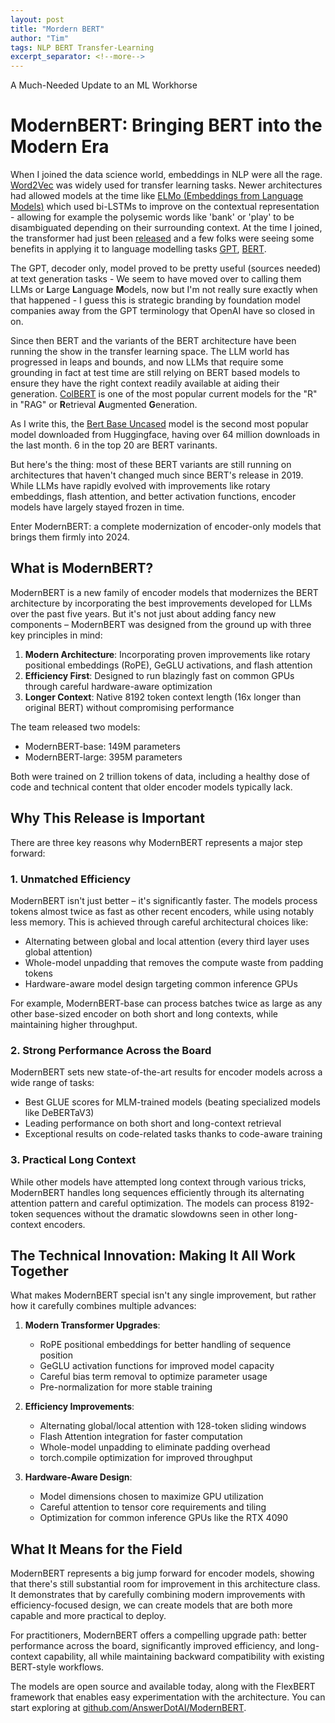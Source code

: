 ```yaml
---
layout: post
title: "Mordern BERT"
author: "Tim"
tags: NLP BERT Transfer-Learning
excerpt_separator: <!--more-->
---
```

A Much-Needed Update to an ML Workhorse
<!--more-->

# ModernBERT: Bringing BERT into the Modern Era

When I joined the data science world, embeddings in NLP were all the rage. [Word2Vec](https://arxiv.org/abs/1301.3781) was widely used for transfer learning tasks. Newer architectures had allowed models at the time like [ELMo (Embeddings from Language Models)](https://arxiv.org/abs/1802.05365) which used bi-LSTMs to improve on the contextual representation - allowing for example the polysemic words like 'bank' or 'play' to be disambiguated depending on their surrounding context. At the time I joined, the transformer had just been [released](https://arxiv.org/abs/1706.03762) and a few folks were seeing some benefits in applying it to language modelling tasks [GPT](https://cdn.openai.com/research-covers/language-unsupervised/language_understanding_paper.pdf), [BERT](https://arxiv.org/abs/1810.04805). 

The GPT, decoder only, model proved to be pretty useful (sources needed) at text generation tasks - We seem to have moved over to calling them LLMs or **L**arge **L**anguage **M**odels, now but I'm not really sure exactly when that happened - I guess this is strategic branding by foundation model companies away from the GPT terminology that OpenAI have so closed in on. 

Since then BERT and the variants of the BERT architecture have been running the show in the transfer learning space.
The LLM world has progressed in leaps and bounds, and now LLMs that require some grounding in fact at test time are still relying on BERT based models to ensure they have the right context readily available at aiding their generation. [ColBERT](https://arxiv.org/abs/2004.12832) is one of the most popular current models for the "R" in "RAG" or **R**etrieval **A**ugmented **G**eneration.

As I write this, the [Bert Base Uncased](https://huggingface.co/google-bert/bert-base-uncased) model is the second most popular model downloaded from Huggingface, having over 64 million downloads in the last month. 6 in the top 20 are BERT varinants.

But here's the thing: most of these BERT variants are still running on architectures that haven't changed much since BERT's release in 2019. While LLMs have rapidly evolved with improvements like rotary embeddings, flash attention, and better activation functions, encoder models have largely stayed frozen in time.

Enter ModernBERT: a complete modernization of encoder-only models that brings them firmly into 2024.

## What is ModernBERT?

ModernBERT is a new family of encoder models that modernizes the BERT architecture by incorporating the best improvements developed for LLMs over the past five years. But it's not just about adding fancy new components – ModernBERT was designed from the ground up with three key principles in mind:

1. **Modern Architecture**: Incorporating proven improvements like rotary positional embeddings (RoPE), GeGLU activations, and flash attention
2. **Efficiency First**: Designed to run blazingly fast on common GPUs through careful hardware-aware optimization
3. **Longer Context**: Native 8192 token context length (16x longer than original BERT) without compromising performance

The team released two models:
- ModernBERT-base: 149M parameters
- ModernBERT-large: 395M parameters

Both were trained on 2 trillion tokens of data, including a healthy dose of code and technical content that older encoder models typically lack.

## Why This Release is Important

There are three key reasons why ModernBERT represents a major step forward:

### 1. Unmatched Efficiency

ModernBERT isn't just better – it's significantly faster. The models process tokens almost twice as fast as other recent encoders, while using notably less memory. This is achieved through careful architectural choices like:

- Alternating between global and local attention (every third layer uses global attention)
- Whole-model unpadding that removes the compute waste from padding tokens
- Hardware-aware model design targeting common inference GPUs

For example, ModernBERT-base can process batches twice as large as any other base-sized encoder on both short and long contexts, while maintaining higher throughput.

### 2. Strong Performance Across the Board

ModernBERT sets new state-of-the-art results for encoder models across a wide range of tasks:

- Best GLUE scores for MLM-trained models (beating specialized models like DeBERTaV3)
- Leading performance on both short and long-context retrieval
- Exceptional results on code-related tasks thanks to code-aware training

### 3. Practical Long Context

While other models have attempted long context through various tricks, ModernBERT handles long sequences efficiently through its alternating attention pattern and careful optimization. The models can process 8192-token sequences without the dramatic slowdowns seen in other long-context encoders.

## The Technical Innovation: Making It All Work Together

What makes ModernBERT special isn't any single improvement, but rather how it carefully combines multiple advances:

1. **Modern Transformer Upgrades**:
   - RoPE positional embeddings for better handling of sequence position
   - GeGLU activation functions for improved model capacity
   - Careful bias term removal to optimize parameter usage
   - Pre-normalization for more stable training

2. **Efficiency Improvements**:
   - Alternating global/local attention with 128-token sliding windows
   - Flash Attention integration for faster computation
   - Whole-model unpadding to eliminate padding overhead
   - torch.compile optimization for improved throughput

3. **Hardware-Aware Design**:
   - Model dimensions chosen to maximize GPU utilization
   - Careful attention to tensor core requirements and tiling
   - Optimization for common inference GPUs like the RTX 4090

## What It Means for the Field

ModernBERT represents a big jump forward for encoder models, showing that there's still substantial room for improvement in this architecture class. It demonstrates that by carefully combining modern improvements with efficiency-focused design, we can create models that are both more capable and more practical to deploy.

For practitioners, ModernBERT offers a compelling upgrade path: better performance across the board, significantly improved efficiency, and long-context capability, all while maintaining backward compatibility with existing BERT-style workflows.

The models are open source and available today, along with the FlexBERT framework that enables easy experimentation with the architecture. You can start exploring at [github.com/AnswerDotAI/ModernBERT](https://github.com/AnswerDotAI/ModernBERT).

